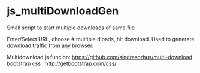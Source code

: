 # js_multiDownloadGen
Small script to start multiple downloads of same file

Enter/Select URL, choose # multiple dloads, hit download.
Used to generate download traffic from any browser.

Multidownload js funcion: https://github.com/sindresorhus/multi-download
bootstrap css : http://getbootstrap.com/css/

